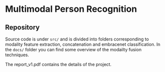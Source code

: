 # Multimodal Person Recognition

## Repository
Source code is under `src/` and is divided into folders corresponding to modality feature extraction, concatenation and embracenet classification.
In the `docs/` folder you can find some overview of the modailty fusion techniques. 

The report_v1.pdf contains the details of the project.
